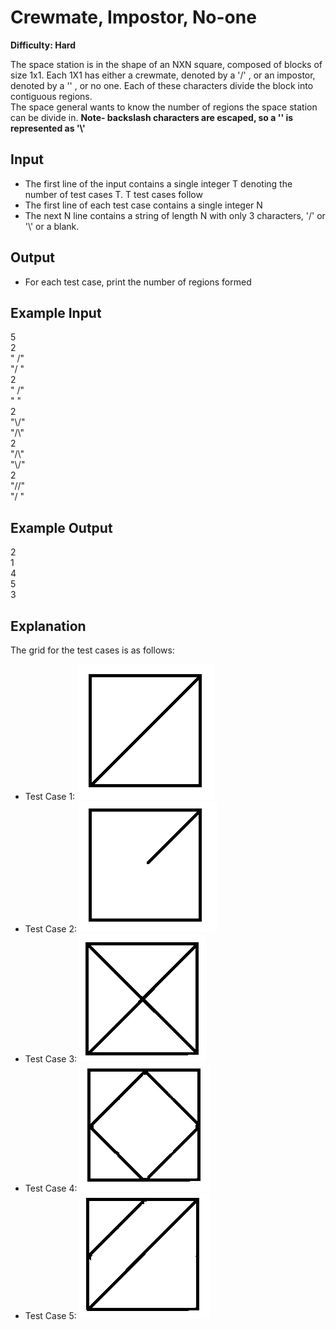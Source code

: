 # Crewmate, Impostor, No-one

**Difficulty: Hard**

The space station is in the shape of an NXN square, composed of blocks of size 1x1. Each 1X1 has either a crewmate, denoted by a '/' , or an impostor, denoted by a '\' , or no one. Each of these characters divide the block into contiguous regions. <br/>
The space general wants to know the number of regions the space station can be divide in.
**Note- backslash characters are escaped, so a '\' is represented as '\\'**

## Input

- The first line of the input contains a single integer T denoting the number of test cases T. T test cases follow
- The first line of each test case contains a single integer N
- The next N line contains a string of length N with only 3 characters, '/' or '\\' or a blank.

## Output

- For each test case, print the number of regions formed

## Example Input

5 <br/>
2 <br/>
" /" <br/>
"/ " <br/>
2 <br/>
" /" <br/>
" " <br/>
2 <br/>
"\\/" <br/>
"/\\" <br/>
2 <br/>
"/\\" <br/>
"\\/" <br/>
2 <br/>
"//" <br/>
"/ "

## Example Output

2 <br/>
1 <br/>
4 <br/>
5 <br/>
3

## Explanation

The grid for the test cases is as follows:

- Test Case 1:
  ![grid](../../images/grid1.PNG)
- Test Case 2:
  ![grid](../../images/grid2.PNG)
- Test Case 3:
  ![grid](../../images/grid3.PNG)
- Test Case 4:
  ![grid](../../images/grid4.PNG)
- Test Case 5:
  ![grid](../../images/grid5.PNG)
